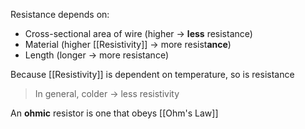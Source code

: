 Resistance depends on:
- Cross-sectional area of wire (higher → **less** resistance)
- Material (higher [[Resistivity]] → more resist**ance**)
- Length (longer → more resistance)

Because [[Resistivity]] is dependent on temperature, so is resistance

> In general, colder → less resistivity

An **ohmic** resistor is one that obeys [[Ohm's Law]]
